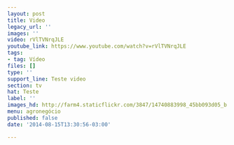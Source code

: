 ```yaml
---
layout: post
title: Video
legacy_url: ''
images: ''
video: rVlTVNrqJLE
youtube_link: https://www.youtube.com/watch?v=rVlTVNrqJLE
tags:
- tag: Vídeo
files: []
type: ''
support_line: Teste video
section: tv
hat: Teste
label: ''
images_hd: http://farm4.staticflickr.com/3847/14740883998_45bb093d05_b.jpg
menu: agronegócio
published: false
date: '2014-08-15T13:30:56-03:00'

---
```

